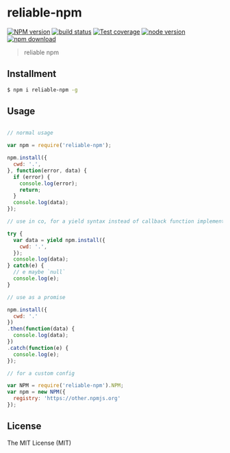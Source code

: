 reliable-npm
============

[![NPM version][npm-image]][npm-url]
[![build status][travis-image]][travis-url]
[![Test coverage][coveralls-image]][coveralls-url]
[![node version][node-image]][node-url]
[![npm download][download-image]][download-url]

[npm-image]: https://img.shields.io/npm/v/reliable-npm.svg?style=flat-square
[npm-url]: https://npmjs.org/package/reliable-npm
[travis-image]: https://img.shields.io/travis/reliablejs/reliable-npm.svg?style=flat-square
[travis-url]: https://travis-ci.org/reliablejs/reliable-npm
[coveralls-image]: https://img.shields.io/coveralls/reliablejs/reliable-npm.svg?style=flat-square
[coveralls-url]: https://coveralls.io/r/reliablejs/reliable-npm?branch=master
[node-image]: https://img.shields.io/badge/node.js-%3E=_0.10-green.svg?style=flat-square
[node-url]: http://nodejs.org/download/
[download-image]: https://img.shields.io/npm/dm/reliable-npm.svg?style=flat-square
[download-url]: https://npmjs.org/package/reliable-npm

> reliable npm

## Installment

```bash
$ npm i reliable-npm -g
```

## Usage

```javascript

// normal usage

var npm = require('reliable-npm');

npm.install({
  cwd: '.',
}, function(error, data) {
  if (error) {
    console.log(error);
    return;
  }
  console.log(data);
});

// use in co, for a yield syntax instead of callback function implement

try {
  var data = yield npm.install({
    cwd: '.',
  });
  console.log(data);
} catch(e) {
  // e maybe `null`
  console.log(e);
}

// use as a promise

npm.install({
  cwd: '.'
})
.then(function(data) {
  console.log(data);
})
.catch(function(e) {
  console.log(e);
});

// for a custom config

var NPM = require('reliable-npm').NPM;
var npm = new NPM({
  registry: 'https://other.npmjs.org'
});
```

## License

The MIT License (MIT)
